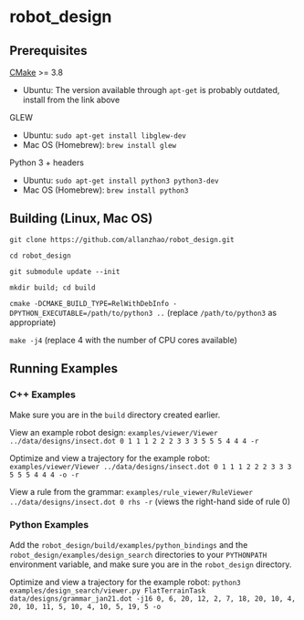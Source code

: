 # robot_design

## Prerequisites

[CMake](https://cmake.org/download/) >= 3.8
* Ubuntu: The version available through `apt-get` is probably outdated, install from the link above

GLEW
* Ubuntu: `sudo apt-get install libglew-dev`
* Mac OS (Homebrew): `brew install glew`

Python 3 + headers
* Ubuntu: `sudo apt-get install python3 python3-dev`
* Mac OS (Homebrew): `brew install python3`

## Building (Linux, Mac OS)

`git clone https://github.com/allanzhao/robot_design.git`

`cd robot_design`

`git submodule update --init`

`mkdir build; cd build`

`cmake -DCMAKE_BUILD_TYPE=RelWithDebInfo -DPYTHON_EXECUTABLE=/path/to/python3 ..` (replace `/path/to/python3` as appropriate)

`make -j4` (replace 4 with the number of CPU cores available)

## Running Examples

### C++ Examples

Make sure you are in the `build` directory created earlier.

View an example robot design:
`examples/viewer/Viewer ../data/designs/insect.dot 0 1 1 1 2 2 2 3 3 3 5 5 5 4 4 4 -r`

Optimize and view a trajectory for the example robot:
`examples/viewer/Viewer ../data/designs/insect.dot 0 1 1 1 2 2 2 3 3 3 5 5 5 4 4 4 -o -r`

View a rule from the grammar:
`examples/rule_viewer/RuleViewer ../data/designs/insect.dot 0 rhs -r` (views the right-hand side of rule 0)

### Python Examples

Add the `robot_design/build/examples/python_bindings` and the `robot_design/examples/design_search` directories to your `PYTHONPATH` environment variable, and make sure you are in the `robot_design` directory.

Optimize and view a trajectory for the example robot:
`python3 examples/design_search/viewer.py FlatTerrainTask data/designs/grammar_jan21.dot -j16 0, 6, 20, 12, 2, 7, 18, 20, 10, 4, 20, 10, 11, 5, 10, 4, 10, 5, 19, 5 -o`
